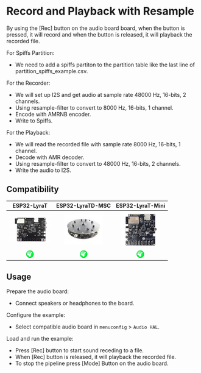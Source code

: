 # Record and Playback with Resample

By using the [Rec] button on the audio board board, when the button is pressed, it will record and when the button is released, it will playback the recorded file.

For Spiffs Partition:

- We need to add a spiffs partiton to the partition table like the last line of partition_spiffs_example.csv.

For the Recorder:

- We will set up I2S and get audio at sample rate 48000 Hz, 16-bits, 2 channels.
- Using resample-filter to convert to 8000 Hz, 16-bits, 1 channel. 
- Encode with AMRNB encoder.
- Write to Spiffs.

For the Playback:

- We will read the recorded file with sample rate 8000 Hz, 16-bits, 1 channel.
- Decode with AMR decoder.
- Using resample-filter to convert to 48000 Hz, 16-bits, 2 channels.
- Write the audio to I2S.

## Compatibility

| ESP32-LyraT | ESP32-LyraTD-MSC | ESP32-LyraT-Mini |
|:-----------:|:---------------:|:----------------:|
| [![alt text](../../../docs/_static/esp32-lyrat-v4.3-side-small.jpg "ESP32-LyraT")](https://docs.espressif.com/projects/esp-adf/en/latest/get-started/get-started-esp32-lyrat.html) | [![alt text](../../../docs/_static/esp32-lyratd-msc-v2.2-small.jpg "ESP32-LyraTD-MSC")](https://docs.espressif.com/projects/esp-adf/en/latest/get-started/get-started-esp32-lyratd-msc.html) | [![alt text](../../../docs/_static/esp32-lyrat-mini-v1.2-small.jpg "ESP32-LyraT-Mini")](https://docs.espressif.com/projects/esp-adf/en/latest/get-started/get-started-esp32-lyrat-mini.html) |
| ![alt text](../../../docs/_static/yes-button.png "Compatible") | ![alt text](../../../docs/_static/yes-button.png "Compatible") |![alt text](../../../docs/_static/yes-button.png "Compatible") |
## Usage

Prepare the audio board:

- Connect speakers or headphones to the board. 

Configure the example:

- Select compatible audio board in `menuconfig` > `Audio HAL`.

Load and run the example:

- Press [Rec] button to start sound receding to a file.
- When [Rec] button is released, it will playback the recorded file.
- To stop the pipeline press [Mode] Button on the audio board.
